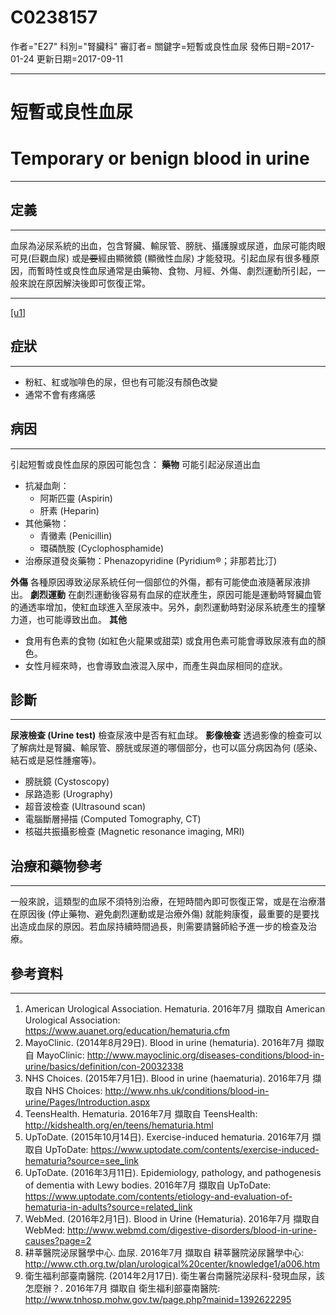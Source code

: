 # C0238157
作者="E27"
科別="腎臟科"
審訂者=
關鍵字=短暫或良性血尿
發佈日期=2017-01-24
更新日期=2017-09-11

----------
# 短暫或良性血尿
# Temporary or benign blood in urine
----------
## 定義
----------

血尿為泌尿系統的出血，包含腎臟、輸尿管、膀胱、攝護腺或尿道，血尿可能肉眼可見(巨觀血尿) 或~~是要~~經由顯微鏡 (顯微性血尿) 才能發現。引起血尿有很多種原因，而暫時性或良性血尿通常是由藥物、食物、月經、外傷、劇烈運動所引起，一般來說在原因解決後即可恢復正常。

----------

 [[u1]](#)

## 症狀
----------
- 粉紅、紅或咖啡色的尿，但也有可能沒有顏色改變
- 通常不會有疼痛感
## 病因
----------

引起短暫或良性血尿的原因可能包含：
**藥物**
可能引起泌尿道出血

- 抗凝血劑：
  - 阿斯匹靈 (Aspirin) 
  -  肝素 (Heparin) 
- 其他藥物：
  - 青黴素 (Penicillin)
  - 環磷酰胺 (Cyclophosphamide)
- 治療尿道發炎藥物：Phenazopyridine (Pyridium®；非那若比汀) 

**外傷**
各種原因導致泌尿系統任何一個部位的外傷，都有可能使血液隨著尿液排出。
**劇烈運動**
在劇烈運動後容易有血尿的症狀產生，原因可能是運動時腎臟血管的通透率增加，使紅血球進入至尿液中。另外，劇烈運動時對泌尿系統產生的撞擊力道，也可能導致出血。
**其他**

- 食用有色素的食物 (如紅色火龍果或甜菜) 或食用色素可能會導致尿液有血的顏色。
- 女性月經來時，也會導致血液混入尿中，而產生與血尿相同的症狀。
## 診斷
----------

**尿液檢查 (Urine test)**
檢查尿液中是否有紅血球。
**影像檢查**
透過影像的檢查可以了解病灶是腎臟、輸尿管、膀胱或尿道的哪個部分，也可以區分病因為何 (感染、結石或是惡性腫瘤等)。

- 膀胱鏡 (Cystoscopy)
- 尿路造影 (Urography)
- 超音波檢查 (Ultrasound scan)
- 電腦斷層掃描 (Computed Tomography, CT)
- 核磁共振攝影檢查 (Magnetic resonance imaging, MRI)
## 治療和藥物參考
----------

一般來說，這類型的血尿不須特別治療，在短時間內即可恢復正常，或是在治療潛在原因後 (停止藥物、避免劇烈運動或是治療外傷) 就能夠康復，最重要的是要找出造成血尿的原因。若血尿持續時間過長，則需要請醫師給予進一步的檢查及治療。

## 參考資料
----------
1. American Urological Association. Hematuria. 2016年7月 擷取自 American Urological Association: 
  https://www.auanet.org/education/hematuria.cfm
2. MayoClinic. (2014年8月29日). Blood in urine (hematuria). 2016年7月 擷取自 MayoClinic: http://www.mayoclinic.org/diseases-conditions/blood-in-urine/basics/definition/con-20032338
3. NHS Choices. (2015年7月1日). Blood in urine (haematuria). 2016年7月 擷取自 NHS Choices: http://www.nhs.uk/conditions/blood-in-urine/Pages/Introduction.aspx
4. TeensHealth. Hematuria. 2016年7月 擷取自 TeensHealth: http://kidshealth.org/en/teens/hematuria.html
5. UpToDate. (2015年10月14日). Exercise-induced hematuria. 2016年7月 擷取自 UpToDate: https://www.uptodate.com/contents/exercise-induced-hematuria?source=see_link
6. UpToDate. (2016年3月11日). Epidemiology, pathology, and pathogenesis of dementia with Lewy bodies. 2016年7月 擷取自 UpToDate: 
  https://www.uptodate.com/contents/etiology-and-evaluation-of-hematuria-in-adults?source=related_link
7. WebMed. (2016年2月1日). Blood in Urine (Hematuria). 2016年7月 擷取自 WebMed: http://www.webmd.com/digestive-disorders/blood-in-urine-causes?page=2
8. 耕莘醫院泌尿醫學中心. 血尿. 2016年7月 擷取自 耕莘醫院泌尿醫學中心: http://www.cth.org.tw/plan/urological%20center/knowledge1/a006.htm
9. 衛生福利部臺南醫院. (2014年2月17日). 衛生署台南醫院泌尿科-發現血尿，該怎麼辦？. 2016年7月 擷取自 衛生福利部臺南醫院: 
  http://www.tnhosp.mohw.gov.tw/page.php?mainid=1392622295

